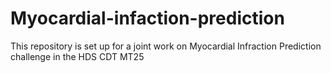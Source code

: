 # Myocardial-infaction-prediction
This repository is set up for a joint work on Myocardial Infraction Prediction challenge in the HDS CDT MT25
